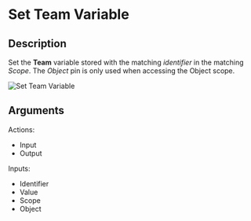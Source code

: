 # Set Team Variable

## Description

Set the **Team** variable stored with the matching _identifier_ in the matching _Scope_. The _Object_ pin is only used when accessing the Object scope.

![Set Team Variable](../../.gitbook\assets\images\scripting\variables-advanced\set-team-variable.png)

## Arguments

Actions:

* Input
* Output

Inputs:

* Identifier
* Value
* Scope
* Object

